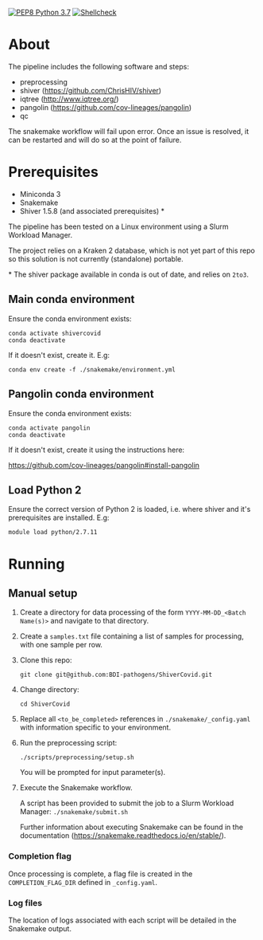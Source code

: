 [![PEP8 Python 3.7](https://github.com/BDI-pathogens/ShiverCovid/actions/workflows/pep8.yml/badge.svg)](https://github.com/BDI-pathogens/ShiverCovid/actions/workflows/pep8.yml)
[![Shellcheck](https://github.com/BDI-pathogens/ShiverCovid/actions/workflows/shellcheck.yml/badge.svg)](https://github.com/BDI-pathogens/ShiverCovid/actions/workflows/shellcheck.yml)

# About

The pipeline includes the following software and steps:

- preprocessing
- shiver (https://github.com/ChrisHIV/shiver)
- iqtree (http://www.iqtree.org/)
- pangolin (https://github.com/cov-lineages/pangolin)
- qc

The snakemake workflow will fail upon error. Once an issue is resolved, it can be restarted and will do so at the point of failure.

# Prerequisites

- Miniconda 3
- Snakemake
- Shiver 1.5.8 (and associated prerequisites) *

The pipeline has been tested on a Linux environment using a Slurm Workload Manager.

The project relies on a Kraken 2 database, which is not yet part of this repo so this solution is not currently (standalone) portable.

\* The shiver package available in conda is out of date, and relies on `2to3`.

## Main conda environment

Ensure the conda environment exists:
```
conda activate shivercovid
conda deactivate
```
If it doesn't exist, create it. E.g:
```
conda env create -f ./snakemake/environment.yml
```

## Pangolin conda environment

Ensure the conda environment exists:
```
conda activate pangolin
conda deactivate
```
If it doesn't exist, create it using the instructions here:

https://github.com/cov-lineages/pangolin#install-pangolin

## Load Python 2

Ensure the correct version of Python 2 is loaded, i.e. where shiver and it's prerequisites are installed. E.g:
```
module load python/2.7.11
```

# Running

## Manual setup

1. Create a directory for data processing of the form `YYYY-MM-DD_<Batch Name(s)>` and navigate to that directory.

2. Create a `samples.txt` file containing a list of samples for processing, with one sample per row.

3. Clone this repo:
    ```
    git clone git@github.com:BDI-pathogens/ShiverCovid.git
    ```
   
4. Change directory:
    ```
    cd ShiverCovid
    ```

5. Replace all `<to_be_completed>` references in `./snakemake/_config.yaml` with information specific to your environment.

6. Run the preprocessing script:
    ```
    ./scripts/preprocessing/setup.sh
    ```
   You will be prompted for input parameter(s).

7. Execute the Snakemake workflow.

   A script has been provided to submit the job to a Slurm Workload Manager: `./snakemake/submit.sh`
   
   Further information about executing Snakemake can be found in the documentation (https://snakemake.readthedocs.io/en/stable/).

### Completion flag

Once processing is complete, a flag file is created in the `COMPLETION_FLAG_DIR` defined in `_config.yaml`.

### Log files

The location of logs associated with each script will be detailed in the Snakemake output.

